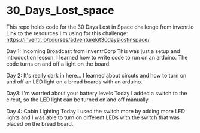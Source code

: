# 30_Days_Lost_space
This repo holds code for the 30 Days Lost in Space challenge from invenr.io
Link to the resources I'm using for this challenge: https://inventr.io/courses/adventurekit30dayslostinspace/

Day 1: Incoming Broadcast from InventrCorp
  This was just a setup and introduction lesson. I learned how to write code to run on an arduino. The code turns on and off a light on the board.
  
Day 2: It's really dark in here...
  I learned about circuts and how to turn on and off an LED light on a bread boards with an arduino. 

Day3: I'm worried about your battery levels
  Today I added a switch to the circut, so the LED light can be turned on and off manually. 
  
Day 4: Cabin Lighting
  Today I used the switch more by adding more LED lights and I was able to turn on different LEDs with the switch that was placed on the bread board.
